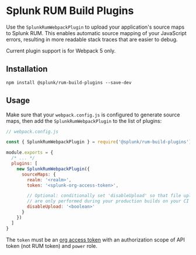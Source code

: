 # Splunk RUM Build Plugins

Use the `SplunkRumWebpackPlugin` to upload your application's source maps to Splunk RUM.  This enables automatic source mapping of your JavaScript errors, resulting in more readable stack traces that are easier to debug.

Current plugin support is for Webpack 5 only.

## Installation

```
npm install @splunk/rum-build-plugins --save-dev
```

## Usage

Make sure that your `webpack.config.js` is configured to generate source maps,
then add the `SplunkRumWebpackPlugin` to the list of plugins:
```js
// webpack.config.js

const { SplunkRumWebpackPlugin } = require('@splunk/rum-build-plugins');

module.exports = {
  /* ... */
  plugins: [
    new SplunkRumWebpackPlugin({
      sourceMaps: {
        realm: '<realm>',
        token: '<splunk-org-access-token>',

        // Optional: conditionally set 'disableUpload' so that file uploads
        // are only performed during your production builds on your CI pipeline
        disableUpload: '<boolean>'
      }
    })
  ]
}
```

The `token` must be an [org access token](https://help.splunk.com/en/splunk-observability-cloud/administer/authentication-and-security/authentication-tokens/org-access-tokens)
with an authorization scope of API token (not RUM token) and `power` role.
